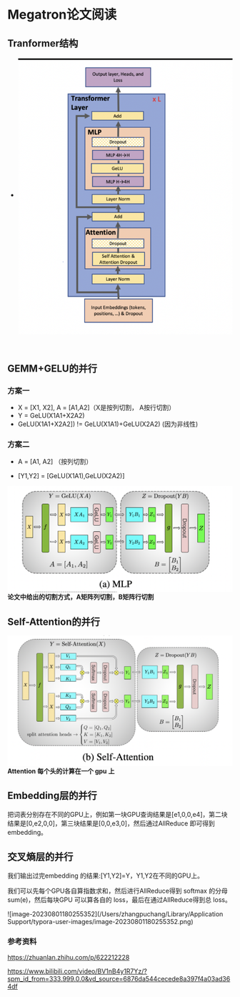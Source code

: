 # Megatron论文阅读

## Tranformer结构

- <img src="../img/megatron_paper/transformer_arch.png" style="zoom:100%;" align="center" />     

<br>

## GEMM+GELU的并行

### 方案一   

- X = [X1, X2], A = [A1,A2]（X是按列切割， A按行切割）
- Y = GeLU(X1A1+X2A2)    
- GeLU(X1A1+X2A2]) != GeLU(X1A1)+GeLU(X2A2) (因为非线性)    

### 方案二

- A = [A1, A2]  （按列切割）

- [Y1,Y2] = [GeLU(X1A1),GeLU(X2A2)]   

<img src="../img/megatron_paper/mlp_megatron.png" style="zoom100%;" align="left" />     

**论文中给出的切割方式，A矩阵列切割，B矩阵行切割**   

## Self-Attention的并行   

<img src="../img/megatron_paper/self_attention_megatron.png" style="zoom100%;" align="left" />    

**Attention 每个头的计算在一个 gpu 上**

## Embedding层的并行

把词表分别存在不同的GPU上，例如第一块GPU查询结果是[e1,0,0,e4]，第二块结果是[0,e2,0,0]，第三块结果是[0,0,e3,0]，然后通过AllReduce 即可得到embedding。

## 交叉熵层的并行

我们输出过完embedding 的结果:[Y1,Y2]=Y，Y1,Y2在不同的GPU上。

我们可以先每个GPU各自算指数求和，然后进行AllReduce得到 softmax 的分母sum(e)，然后每块GPU 可以算各自的 loss，最后在通过AllReduce得到总 loss。

![image-20230801180255352](/Users/zhangpuchang/Library/Application Support/typora-user-images/image-20230801180255352.png)





### 参考资料

https://zhuanlan.zhihu.com/p/622212228

https://www.bilibili.com/video/BV1nB4y1R7Yz/?spm_id_from=333.999.0.0&vd_source=6876da544cecede8a397f4a03ad364df